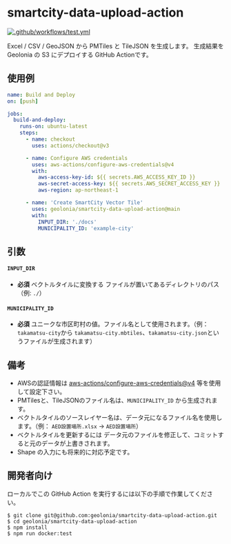 # smartcity-data-upload-action

[![.github/workflows/test.yml](https://github.com/geolonia/smartcity-data-upload-action/actions/workflows/test.yml/badge.svg)](https://github.com/geolonia/smartcity-data-upload-action/actions/workflows/test.yml)

Excel / CSV / GeoJSON から PMTiles と TileJSON を生成します。 生成結果を Geolonia の S3 にデプロイする GitHub Actionです。

## 使用例

```yaml
name: Build and Deploy
on: [push]

jobs:
  build-and-deploy:
    runs-on: ubuntu-latest
    steps:
      - name: checkout
        uses: actions/checkout@v3

      - name: Configure AWS credentials
        uses: aws-actions/configure-aws-credentials@v4
        with:
          aws-access-key-id: ${{ secrets.AWS_ACCESS_KEY_ID }}
          aws-secret-access-key: ${{ secrets.AWS_SECRET_ACCESS_KEY }}
          aws-region: ap-northeast-1

      - name: 'Create SmartCity Vector Tile'
        uses: geolonia/smartcity-data-upload-action@main
        with:
          INPUT_DIR: './docs'
          MUNICIPALITY_ID: 'example-city'
```

## 引数

#### `INPUT_DIR`
- **必須** ベクトルタイルに変換する ファイルが置いてあるディレクトリのパス　（例: `./`）

#### `MUNICIPALITY_ID`
- **必須** ユニークな市区町村の値。ファイル名として使用されます。（例： `takamatsu-city`から `takamatsu-city.mbtiles`、`takamatsu-city.json`というファイルが生成されます）



## 備考
* AWSの認証情報は [aws-actions/configure-aws-credentials@v4](https://github.com/aws-actions/configure-aws-credentials) 等を使用して設定下さい。
* PMTilesと、TileJSONのファイル名は、`MUNICIPALITY_ID` から生成されます。
* ベクトルタイルのソースレイヤー名は、データ元になるファイル名を使用します。（例： `AED設置場所.xlsx` → `AED設置場所`）
* ベクトルタイルを更新するには データ元のファイルを修正して、コミットすると元のデータが上書きされます。
* Shape の入力にも将来的に対応予定です。

##  開発者向け

ローカルでこの GitHub Action を実行するには以下の手順で作業してください。

```
$ git clone git@github.com:geolonia/smartcity-data-upload-action.git
$ cd geolonia/smartcity-data-upload-action
$ npm install
$ npm run docker:test
```
